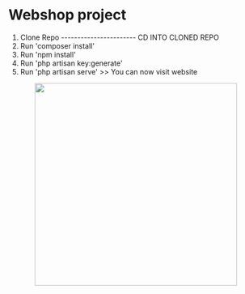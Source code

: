 # Webshop project

1. Clone Repo
----------------------- CD INTO CLONED REPO
2. Run 'composer install'
3. Run 'npm install'
4. Run 'php artisan key:generate'
5. Run 'php artisan serve' >> You can now visit website

<p align="center"><a href="https://laravel.com" target="_blank"><img src="https://raw.githubusercontent.com/laravel/art/master/logo-lockup/5%20SVG/2%20CMYK/1%20Full%20Color/laravel-logolockup-cmyk-red.svg" width="400"></a></p>
